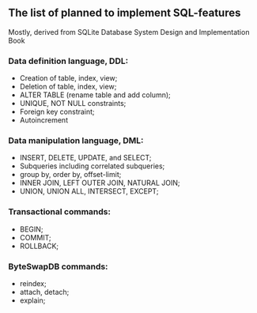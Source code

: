 ## The list of planned to implement SQL-features

Mostly, derived from SQLite Database System Design and Implementation Book

### Data definition language, DDL:
- Creation of table, index, view;
- Deletion of table, index, view;
- ALTER TABLE (rename table and add column);
- UNIQUE, NOT NULL constraints;
- Foreign key constraint;
- Autoincrement

### Data manipulation language, DML:
- INSERT, DELETE, UPDATE, and SELECT;
- Subqueries including correlated subqueries;
- group by, order by, offset-limit;
- INNER JOIN, LEFT OUTER JOIN, NATURAL JOIN;
- UNION, UNION ALL, INTERSECT, EXCEPT;

### Transactional commands:
- BEGIN;
- COMMIT;
- ROLLBACK;

### ByteSwapDB commands:
- reindex;
- attach, detach;
- explain;
